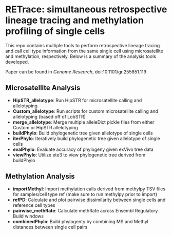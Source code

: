 # RETrace: simultaneous retrospective lineage tracing and methylation profiling of single cells
This repo contains multiple tools to perform retrospective lineage tracing and call cell type information from the same single cell using microsatellite and methylation, respectively.  Below is a summary of the analysis tools developed.

Paper can be found in *Genome Research*, doi:10.1101/gr.255851.119
## Microsatellite Analysis
- **HipSTR_allelotype**: Run HipSTR for microsatellite calling and allelotyping
- **Custom_allelotype**: Run scripts for custom microsatellite calling and allelotyping (based off of LobSTR)
- **merge_allelotype**: Merge multiple alleleDict pickle files from either Custom or HipSTR allelotyping
- **buildPhylo**: Build phylogenetic tree given allelotype of single cells
- **iterPhylo**: Iteratively build phylogenetic tree given allelotype of single cells
- **evalPhylo**: Evaluate accuracy of phylogeny given exVivo tree data
- **viewPhylo**: Utilize ete3 to view phylogenetic tree derived from buildPhylo
## Methylation Analysis
- **importMethyl**: Import methylation calls derived from methylpy TSV files for samples/cell type ref (make sure to run methylpy prior to import)
- **refPD**: Calculate and plot pairwise dissimilarity between single cells and reference cell types
- **pairwise_methRate**: Calculate methRate across Ensembl Regulatory Build windows
- **combinedPhylo**: Build phylogenty by combining MS and Methyl distances between single cell pairs
